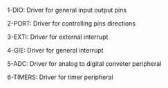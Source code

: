 1-DIO: Driver for general input output pins

2-PORT: Driver for controlling pins directions

3-EXTI: Driver for external interrupt

4-GIE: Driver for general interrupt

5-ADC: Driver for analog to digital conveter peripheral

6-TIMERS: Driver for timer peripheral
